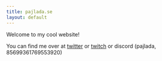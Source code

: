 ```yaml
---
title: pajlada.se
layout: default
---
```


Welcome to my cool website!

You can find me over at [twitter](https://twitter.com/pajlada) or [twitch](https://twitch.tv/pajlada) or discord (pajlada, 85699361769553920)
